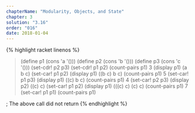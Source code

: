 ```yaml
---
chapterName: "Modularity, Objects, and State"
chapter: 3
solution: "3.16"
order: "016"
date: 2018-01-04 
---
```


{% highlight racket linenos %}
> (define p1 (cons 'a '()))
> (define p2 (cons 'b '()))
> (define p3 (cons 'c '()))
> (set-cdr! p2 p3)
> (set-cdr! p1 p2)
> (count-pairs p1)
3
> (display p1)
(a b c)
> (set-car! p1 p2)
> (display p1)
((b c) b c)
> (count-pairs p1)
5
> (set-car! p1 p3)
> (display p1)
((c) b c)
> (count-pairs p1)
4
> (set-car! p2 p3)
> (display p2)
((c) c)
> (set-car! p1 p2)
> (display p1)
(((c) c) (c) c)
> (count-pairs p1)
7
> (set-car! p1 p1)
> (count-pairs p1)

; The above call did not return
{% endhighlight %}

